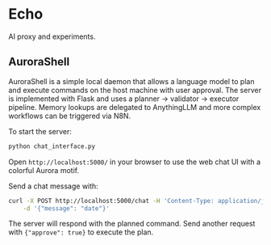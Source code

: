 # Echo

AI proxy and experiments.

## AuroraShell

AuroraShell is a simple local daemon that allows a language model to
plan and execute commands on the host machine with user approval.
The server is implemented with Flask and uses a planner → validator →
executor pipeline. Memory lookups are delegated to AnythingLLM and more
complex workflows can be triggered via N8N.

To start the server:

```bash
python chat_interface.py
```

Open `http://localhost:5000/` in your browser to use the web chat UI
with a colorful Aurora motif.

Send a chat message with:

```bash
curl -X POST http://localhost:5000/chat -H 'Content-Type: application/json' \
    -d '{"message": "date"}'
```

The server will respond with the planned command. Send another request
with `{"approve": true}` to execute the plan.
